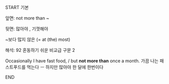 START
기본

앞면:
not more than ~


뒷면:
많아야 , 기껏해야

~보다 많지 않은
(= at (the) most)


해석:
92 혼동하기 쉬운 비교급 구문 2

Occasionally I have fast food, / but **not more than** once a month.
가끔 나는 패스트푸드를 먹는다 ㅡ 하지만 많아야 한 달에 한번이다
<!--ID: 1696749860084-->
END